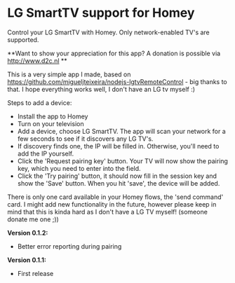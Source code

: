 # LG SmartTV support for Homey
Control your LG SmartTV with Homey. Only network-enabled TV's are supported.

**Want to show your appreciation for this app? A donation is possible via http://www.d2c.nl **

This is a very simple app I made, based on https://github.com/migueljteixeira/nodejs-lgtvRemoteControl - big thanks to that. I hope everything works well, I don't have an LG tv myself :)

Steps to add a device:
- Install the app to Homey
- Turn on your television
- Add a device, choose LG SmartTV. The app will scan your network for a few seconds to see if it discovers any LG TV's.
- If discovery finds one, the IP will be filled in. Otherwise, you'll need to add the IP yourself.
- Click the 'Request pairing key' button. Your TV will now show the pairing key, which you need to enter into the field.
- Click the 'Try pairing' button, it should now fill in the session key and show the 'Save' button. When you hit 'save', the device will be added.

There is only one card available in your Homey flows, the 'send command' card. I might add new functionality in the future, however please keep in mind that this is kinda hard as I don't have a LG TV myself! (someone donate me one ;)) 

**Version 0.1.2:**
- Better error reporting during pairing

**Version 0.1.1:**
- First release